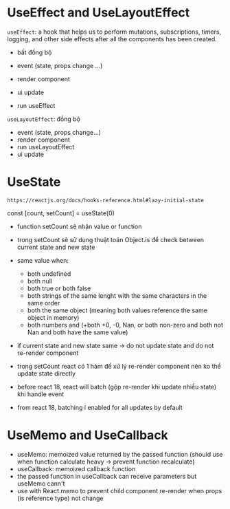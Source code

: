 # UseEffect and UseLayoutEffect

`useEffect`: a hook that helps us to perform mutations, subscriptions, timers, logging, and other side effects after all the components has been created.

- bất đồng bộ

- event (state, props change ...)
- render component
- ui update
- run useEffect

`useLayoutEffect`: đồng bộ

- event (state, props change...)
- render component
- run useLayoutEffect
- ui update

# UseState

`https://reactjs.org/docs/hooks-reference.html#lazy-initial-state`

const [count, setCount] = useState(0)

- function setCount sẽ nhận value or function
- trong setCount sẽ sử dụng thuật toán Object.is để check between current state and new state
- same value when:

  - both undefined
  - both null
  - both true or both false
  - both strings of the same lenght with the same characters in the same order
  - both the same object (meaning both values reference the same object in memory)
  - both numbers and (+both +0, -0, Nan, or both non-zero and both not Nan and both have the same value)

- if current state and new state same -> do not update state and do not re-render component
- trong setCount react có 1 hàm để xử lý re-render component nên ko thể update state directly
- before react 18, react will batch (gộp re-render khi update nhiều state) khi handle event
- from react 18, batching í enabled for all updates by default

# UseMemo and UseCallback

- useMemo: memoized value returned by the passed function (should use when function calculate heavy -> prevent function recalculate)
- useCallback: memoized callback function
- the passed function in useCallback can receive parameters but useMemo cann't
- use with React.memo to prevent child component re-render when props (is reference type) not change

#
